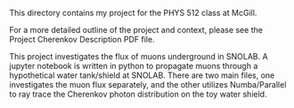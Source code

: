This directory contains my project for the PHYS 512 class at McGill. 

For a more detailed outline of the project and context, please see the Project Cherenkov Description PDF file.

This project investigates the flux of muons underground in SNOLAB. A jupyter notebook is written in python to propagate muons through a hypothetical water tank/shield at SNOLAB. There are two main files, one investigates the muon flux separately, and the other utilizes Numba/Parallel to ray trace the Cherenkov photon distribution on the toy water shield. 

